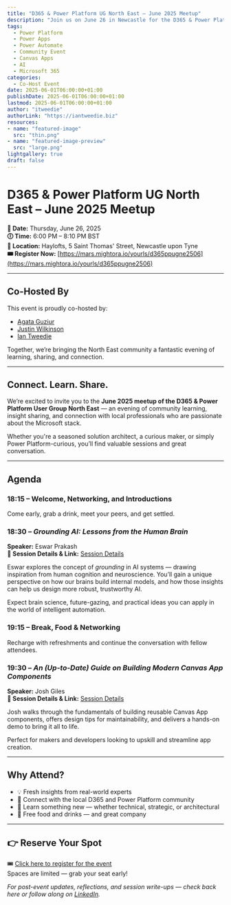 ```yaml
---
title: "D365 & Power Platform UG North East – June 2025 Meetup"
description: "Join us on June 26 in Newcastle for the D365 & Power Platform UG North East meetup. Network with the community and learn from expert sessions on AI grounding and modern Canvas App components."
tags:
  - Power Platform
  - Power Apps
  - Power Automate
  - Community Event
  - Canvas Apps
  - AI
  - Microsoft 365
categories:
  - Co-Host Event
date: 2025-06-01T06:00:00+01:00
publishDate: 2025-06-01T06:00:00+01:00
lastmod: 2025-06-01T06:00:00+01:00
author: "itweedie"
authorLink: "https://iantweedie.biz"
resources:
- name: "featured-image"
  src: "thin.png"
- name: "featured-image-preview"
  src: "large.png"
lightgallery: true
draft: false
---
```


# D365 & Power Platform UG North East – June 2025 Meetup

**📅 Date:** Thursday, June 26, 2025  
**🕕 Time:** 6:00 PM – 8:10 PM BST  
**📍 Location:** Haylofts, 5 Saint Thomas' Street, Newcastle upon Tyne  
**🎟️ Register Now:** [https://mars.mightora.io/yourls/d365ppugne2506](https://mars.mightora.io/yourls/d365ppugne2506)

---

## Co-Hosted By

This event is proudly co-hosted by:

- [Agata Guziur](https://www.linkedin.com/in/agata-guziur-90b707192)  
- [Justin Wilkinson](https://www.linkedin.com/in/justinwilkinson1000)  
- [Ian Tweedie](https://iantweedie.biz)

Together, we’re bringing the North East community a fantastic evening of learning, sharing, and connection.

---

## Connect. Learn. Share.

We’re excited to invite you to the **June 2025 meetup of the D365 & Power Platform User Group North East** — an evening of community learning, insight sharing, and connection with local professionals who are passionate about the Microsoft stack.

Whether you're a seasoned solution architect, a curious maker, or simply Power Platform-curious, you’ll find valuable sessions and great conversation.

---

## Agenda

### 18:15 – Welcome, Networking, and Introductions

Come early, grab a drink, meet your peers, and get settled.

### 18:30 – *Grounding AI: Lessons from the Human Brain*

**Speaker:** Eswar Prakash  
**📌 Session Details & Link:** [Session Details](https://mars.mightora.io/yourls/d365ppugne2506eswar)

Eswar explores the concept of *grounding* in AI systems — drawing inspiration from human cognition and neuroscience. You’ll gain a unique perspective on how our brains build internal models, and how those insights can help us design more robust, trustworthy AI.

Expect brain science, future-gazing, and practical ideas you can apply in the world of intelligent automation.

### 19:15 – Break, Food & Networking

Recharge with refreshments and continue the conversation with fellow attendees.

### 19:30 – *An (Up-to-Date) Guide on Building Modern Canvas App Components*

**Speaker:** Josh Giles  
**📌 Session Details & Link:** [Session Details](https://mars.mightora.io/yourls/d365ppugne2506josh)

Josh walks through the fundamentals of building reusable Canvas App components, offers design tips for maintainability, and delivers a hands-on demo to bring it all to life.

Perfect for makers and developers looking to upskill and streamline app creation.

---

## Why Attend?

- 💡 Fresh insights from real-world experts  
- 👥 Connect with the local D365 and Power Platform community  
- 🧠 Learn something new — whether technical, strategic, or architectural  
- 🍕 Free food and drinks — and great company

---

## 👉 Reserve Your Spot

🎟️ [Click here to register for the event](https://mars.mightora.io/yourls/d365ppugne2506)  
Spaces are limited — grab your seat early!

*For post-event updates, reflections, and session write-ups — check back here or follow along on [LinkedIn](https://linkedin.com/in/ian-tweedie).*